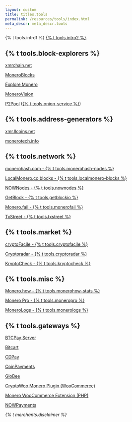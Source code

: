 ```yaml
---
layout: custom
title: titles.tools
permalink: /resources/tools/index.html
meta_descr: meta_descr.tools
---
```


<div class="text-center container description">
    <p>
        {% t tools.intro1 %}
        <a href="https://github.com/monero-project/monero-site/issues" target="_blank" rel="noreferrer noopener">{% t tools.intro2 %}</a>.
    </p>
</div>

<section class="container tools">
    <div class="row">
        <div class="left half no-pad-sm col-lg-6 col-md-6 col-sm-12 col-xs-12">
            <div class="info-block">
                <div class="row">
                    <div class="col">
                        <h2>{% t tools.block-explorers %}</h2>
                        <p><a href="https://xmrchain.net/" target="_blank">xmrchain.net</a></p>
                        <p><a href="https://moneroblocks.info" target="_blank">MoneroBlocks</a></p>
                        <p><a href="https://www.exploremonero.com/" target="_blank">Explore Monero</a></p>
                        <p><a href="https://monerovision.com" target="_blank">MoneroVision</a></p>
                        <p><a href="https://p2pool.io/explorer/" target="_blank">P2Pool</a> (<a href="http://yucmgsbw7nknw7oi3bkuwudvc657g2xcqahhbjyewazusyytapqo4xid.onion/explorer/" target="_blank">{% t tools.onion-service %}</a>)</p>
                    </div>
                </div>
            </div>
        </div>
        <div class="right half col-lg-6 col-md-6 col-sm-12 col-xs-12">
            <div class="info-block">
                <div class="row">
                    <div class="col">
                        <h2>{% t tools.address-generators %}</h2>
                        <p><a href="https://xmr.llcoins.net/" target="_blank">xmr.llcoins.net</a></p>
                        <p><a href="https://monerotech.info/" target="_blank">monerotech.info</a></p>
                    </div>
                </div>
            </div>
        </div>
    </div>
    <div class="row">
        <div class="left half col-lg-6 col-md-6 col-sm-12 col-xs-12">
            <div class="info-block">
                <div class="row">
                    <div class="col">
                        <h2>{% t tools.network %}</h2>
                        <p><a href="https://monerohash.com/nodes-distribution.html" target="_blank">monerohash.com - {% t tools.monerohash-nodes %}</a></p>
                        <p><a href="https://localmonero.co/blocks/" target="_blank">LocalMonero.co blocks - {% t tools.localmonero-blocks %}</a></p>
                        <p><a href="https://nownodes.io/nodes/monero-xmr" target="_blank">NOWNodes - {% t tools.nownodes %}</a></p>
                        <p><a href="https://getblock.io" target="_blank">GetBlock - {% t tools.getblockio %}</a></p>
                        <p><a href="https://monero.fail/" target="_blank">Monero.fail - {% t tools.monerofail %}</a></p>
                        <p><a href="https://txstreet.com/v/xmr" target="_blank">TxStreet - {% t tools.txstreet %}</a></p>
                    </div>
                </div>
            </div>
        </div>
        <div class="right half col-lg-6 col-md-6 col-sm-12 col-xs-12">
            <div class="info-block">
                <div class="row">
                    <div class="col">
                        <h2>{% t tools.market %}</h2>
                        <p><a href="https://cryptofacile.io" target="_blank">cryptoFacile - {% t tools.cryptofacile %}</a></p>
                        <p><a href="https://cryptoradar.co/buy-monero" target="_blank">Cryptoradar - {% t tools.cryptoradar %}</a></p>
                        <p><a href="https://kryptocheck.de" target="_blank">KryptoCheck - {% t tools.kryptocheck %}</a></p>
                    </div>
                </div>
            </div>
        </div>
    </div>
    <div class="row">
        <div class="left half col-lg-6 col-md-6 col-sm-12 col-xs-12">
            <div class="info-block">
                <div class="row">
                    <div class="col">
                        <h2>{% t tools.misc %}</h2>
                        <p><a href="https://www.monero.how/" target="_blank">Monero.how - {% t tools.monerohow-stats %}</a></p>
                        <p><a href="https://moneroj.net/sfmodel/" target="_blank">Monero Pro - {% t tools.moneropro %}</a></p>
                        <p><a href="https://libera.monerologs.net/" target="_blank">MoneroLogs - {% t tools.monerologs %}</a></p>
                    </div>
                </div>
            </div>
        </div>
        <div class="right half col-lg-6 col-md-6 col-sm-12 col-xs-12">
            <div class="info-block">
                <div class="row">
                    <div class="col">
                        <h2 id="payment-gateways">{% t tools.gateways %}</h2>
                        <p><a href="https://btcpayserver.org" target="_blank">BTCPay Server</a></p>
                        <p><a href="https://bitcart.ai" target="_blank">Bitcart</a></p>
                        <p><a href="https://www.cdpay.eu/" target="_blank">CDPay</a></p>
                        <p><a href="https://www.coinpayments.net/" target="_blank">CoinPayments</a></p>
                        <p><a href="https://globee.com/" target="_blank">GloBee</a></p>
                        <p><a href="https://www.cryptowoo.com/" target="_blank">CryptoWoo Monero Plugin (WooCommerce)</a></p>
                        <p><a href="https://github.com/monero-integrations/monerowp" target="_blank">Monero WooCommerce Extension (PHP)</a></p>
                        <p><a href="https://nowpayments.io/" target="_blank">NOWPayments</a></p>
                    </div>
                </div>
            </div>
        </div>
    </div>
</section>

<div class="text-center container description">
    <p>
        <em>{% t merchants.disclaimer %}</em>
    </p>
</div>
